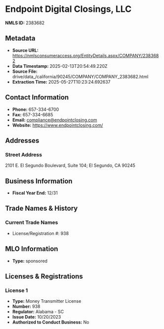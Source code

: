 # Endpoint Digital Closings, LLC

**NMLS ID:** 2383682

## Metadata
- **Source URL:** https://nmlsconsumeraccess.org/EntityDetails.aspx/COMPANY/2383682
- **Data Timestamp:** 2025-02-13T20:54:49.220Z
- **Source File:** drive/data_/california/90245/COMPANY/COMPANY_2383682.html
- **Extraction Time:** 2025-05-27T10:23:24.692637

## Contact Information
- **Phone:** 657-334-6700
- **Fax:** 657-334-6685
- **Email:** compliance@endpointclosing.com
- **Website:** https://www.endpointclosing.com/

## Addresses
### Street Address
2101 E. El Segundo Boulevard, Suite 104; El Segundo, CA 90245

## Business Information
- **Fiscal Year End:** 12/31

## Trade Names & History
### Current Trade Names
- License/Registration #: 938

## MLO Information
- **Type:** sponsored

## Licenses & Registrations

### License 1
- **Type:** Money Transmitter License
- **Number:** 938
- **Regulator:** Alabama - SC
- **Issue Date:** 10/20/2023
- **Authorized to Conduct Business:** No
